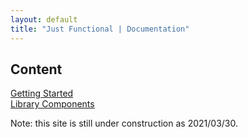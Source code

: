 ```yaml
---
layout: default
title: "Just Functional | Documentation"
---
```


## Content

[Getting Started](pages/getting-started.html)  
[Library Components](pages/library-components.html)

Note: this site is still under construction as 2021/03/30.

